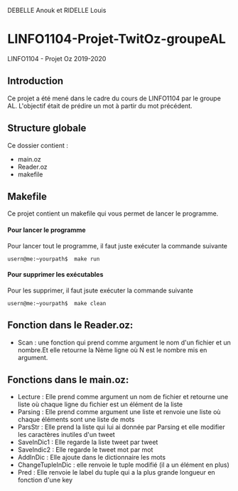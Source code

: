 DEBELLE Anouk et RIDELLE Louis
# LINFO1104-Projet-TwitOz-groupeAL
LINFO1104 - Projet Oz 2019-2020

## Introduction
Ce projet a été mené dans le cadre du cours de LINFO1104 par le groupe AL.
L'objectif était de prédire un mot à partir du mot précédent.

## Structure globale

Ce dossier contient :
 - main.oz 
 - Reader.oz
 - makefile

## Makefile
Ce projet contient un makefile qui vous permet de lancer le programme.

#### Pour lancer le programme
Pour lancer tout le programme, il faut juste exécuter la commande suivante
```
usern@me:~yourpath$  make run
```
#### Pour supprimer les exécutables
Pour les supprimer, il faut jsute exécuter la commande suivante
```
usern@me:~yourpath$  make clean
```


## Fonction dans le Reader.oz:
 - Scan : une fonction qui prend comme argument le nom d'un fichier et un nombre.Et elle retourne la Nème ligne où N est le nombre mis en argument.

## Fonctions dans le main.oz:
 - Lecture : Elle prend comme argument un nom de fichier et retourne une liste où chaque ligne du fichier est un élément de la liste
 - Parsing : Elle prend comme argument une liste et renvoie une liste où chaque éléments sont une liste de mots
 - ParsStr : Elle prend la liste qui lui ai donnée par Parsing et elle modifier les caractères inutiles d'un tweet
 - SaveInDic1 : Elle regarde la liste tweet par tweet
 - SaveIndic2 : Elle regarde le tweet mot par mot
 - AddInDic : Elle ajoute dans le dictionnaire les mots
 - ChangeTupleInDic : elle renvoie le tuple modifié (il a un élément en plus)
 - Pred : Elle renvoie le label du tuple qui a la plus grande longueur en fonction d'une key

 
